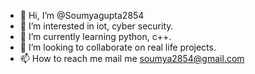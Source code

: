 - 👋 Hi, I’m @Soumyagupta2854
- 👀 I’m interested in iot, cyber security.
- 🌱 I’m currently learning python, c++.
- 💞️ I’m looking to collaborate on real life projects.
- 📫 How to reach me mail me soumya2854@gmail.com

<!---
Soumyagupta2854/Soumyagupta2854 is a ✨ special ✨ repository because its `README.md` (this file) appears on your GitHub profile.
You can click the Preview link to take a look at your changes.
--->
